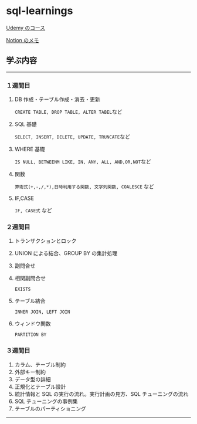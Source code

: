 # sql-learnings

[Udemy のコース](https://www.udemy.com/course/3sqlmysql/)

[Notion のメモ](https://ubiquitous-harrier-6b6.notion.site/SQL-8a0cbcc3bbe54fb6b14edb899141b15b?pvs=4)

## 学ぶ内容

---

### １週間目

1. DB 作成・テーブル作成・消去・更新

   `CREATE TABLE, DROP TABLE, ALTER TABEL`など

2. SQL 基礎

   `SELECT, INSERT, DELETE, UPDATE, TRUNCATE`など

3. WHERE 基礎

   `IS NULL, BETWEENM LIKE, IN, ANY, ALL, AND,OR,NOT`など

4. 関数

   `算術式(+,-,/,*),日時利用する関数, 文字列関数, COALESCE` など

5. IF,CASE

   `IF, CASE式` など

### ２週間目

1. トランザクションとロック
2. UNION による結合、GROUP BY の集計処理
3. 副問合せ
4. 相関副問合せ

   `EXISTS`

5. テーブル結合

   `INNER JOIN, LEFT JOIN`

6. ウィンドウ関数

   `PARTITION BY`

### ３週間目

1. カラム、テーブル制約
2. 外部キー制約
3. データ型の詳細
4. 正規化とテーブル設計
5. 統計情報と SQL の実行の流れ。実行計画の見方、SQL チューニングの流れ
6. SQL チューニングの事例集
7. テーブルのパーティショニング

---
